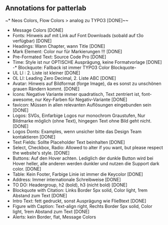 Annotations for patterlab
-------------------------
~* Neos Colors, Flow Colors > analog zu TYPO3 [DONE]~~
* Message Colors [DONE]
* Fonts: Hinweis auf mit Link auf Font Downloads (sobald auf t3o verfügbar) [DONE]
* Headings: Wann Chapter, wann Title [DONE]
* Mark Element: Color nur für Markierungen !!! [DONE]
* Pre-Formated Text: Source Code Pro [DONE]
* Time: Style ist nur OPTISCHE Ausprägung, keine Formatvorlage [DONE]
-* Blockquote: Fallback ist immer TYPO3 Color Blockquote-
* UL LI : 2. Liste ist kleiner [DONE]
* OL LI: Leading Zero Decimal, 2. Liste ABC [DONE]
* Avatar: Hinweis auf Bildformat (forge Image), da es sonst zu unschönen grauen Rändern kommt. [DONE]
* Icons: Negative Variante immer quadratisch, Text zentriert ist, font-awesome, nur Key-Farben für Negativ-Variante [DONE]
* favicon: Müssen in allen relevanten Auflösungen eingebunden sein [DONE]
* Logos: SVGs, Einfarbige Logos nur monochrom Graustufen, Nur Bildmarke möglich (ohne Text), hingegen Text ohne Bild geht nicht. [DONE]
* Logos Donts: Examples, wenn unsicher bitte das Design Team kontaktieren [DONE]
* Text Fields: Sollte Placeholder Text beinhalten [DONE]
* Select, Checkbox, Radio: Allowed to alter if you want, but please respect the website's style. [DONE]
* Buttons: Auf den Hover achten. Lediglich der dunkle Button wird bei Hover heller, alle anderen werden dunkler und nutzen die Support dark color. [DONE]
* Table: Kein Footer, Farbige Linie ist immer die Keycolor [DONE]
* Address: Immer internationale Schreibweise [DONE]
* TO DO: Headergroup, h2 (bold), h3 (nicht bold) [DONE]
* Blockquote with Citation: Links Border 5px solid, Color light, 1rem Abstand zum Text [DONE]
* Intro Text: fett gedruckt, sonst Ausprägung wie Fließtext [DONE]
* Figure with Caption: Text-align right, Rechts Border 5px solid, Color light, 1rem Abstand zum Text [DONE]
* Alerts: kein Border, flat, Message Colors


